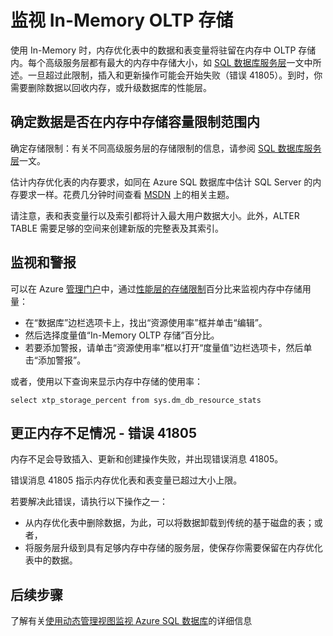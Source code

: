 <properties
	pageTitle="监视 XTP 内存中存储 | Azure"
	description="估算和监视 XTP 内存中存储用量与容量；解决容量错误 41805"
	services="sql-database"
	documentationCenter=""
	authors="jodebrui"
	manager="jhubbard"
	editor=""/>


<tags
	ms.service="sql-database"
	ms.date="02/11/2016"
	wacn.date="06/14/2016"/>


# 监视 In-Memory OLTP 存储

使用 In-Memory 时，内存优化表中的数据和表变量将驻留在内存中 OLTP 存储内。每个高级服务层都有最大的内存中存储大小，如 [SQL 数据库服务层](/documentation/articles/sql-database-service-tiers/#service-tiers-for-single-databases)一文中所述。一旦超过此限制，插入和更新操作可能会开始失败（错误 41805）。到时，你需要删除数据以回收内存，或升级数据库的性能层。

## 确定数据是否在内存中存储容量限制范围内

确定存储限制：有关不同高级服务层的存储限制的信息，请参阅 [SQL 数据库服务层](/documentation/articles/sql-database-service-tiers/#service-tiers-for-single-databases)一文。

估计内存优化表的内存要求，如同在 Azure SQL 数据库中估计 SQL Server 的内存要求一样。花费几分钟时间查看 [MSDN](https://msdn.microsoft.com/zh-cn/library/dn282389.aspx) 上的相关主题。

请注意，表和表变量行以及索引都将计入最大用户数据大小。此外，ALTER TABLE 需要足够的空间来创建新版的完整表及其索引。

## 监视和警报

可以在 Azure [管理门户](/documentation/articles/sql-database-service-tiers/#service-tiers-for-single-databases)中，通过[性能层的存储限制](https://manage.windowsazure.cn)百分比来监视内存中存储用量：

- 在“数据库”边栏选项卡上，找出“资源使用率”框并单击“编辑”。
- 然后选择度量值“In-Memory OLTP 存储”百分比。
- 若要添加警报，请单击“资源使用率”框以打开“度量值”边栏选项卡，然后单击“添加警报”。

或者，使用以下查询来显示内存中存储的使用率：

    select xtp_storage_percent from sys.dm_db_resource_stats


## 更正内存不足情况 - 错误 41805

内存不足会导致插入、更新和创建操作失败，并出现错误消息 41805。

错误消息 41805 指示内存优化表和表变量已超过大小上限。

若要解决此错误，请执行以下操作之一：


- 从内存优化表中删除数据，为此，可以将数据卸载到传统的基于磁盘的表；或者，
- 将服务层升级到具有足够内存中存储的服务层，使保存你需要保留在内存优化表中的数据。

## 后续步骤
了解有关[使用动态管理视图监视 Azure SQL 数据库](/documentation/articles/sql-database-monitoring-with-dmvs/)的详细信息

<!---HONumber=Mooncake_0606_2016-->